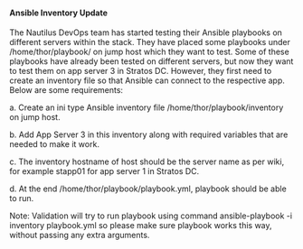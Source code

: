 #### Ansible Inventory Update

The Nautilus DevOps team has started testing their Ansible playbooks on different servers within the stack. They have placed some playbooks under /home/thor/playbook/ on jump host which they want to test. Some of these playbooks have already been tested on different servers, but now they want to test them on app server 3 in Stratos DC. However, they first need to create an inventory file so that Ansible can connect to the respective app. Below are some requirements:

a. Create an ini type Ansible inventory file /home/thor/playbook/inventory on jump host.

b. Add App Server 3 in this inventory along with required variables that are needed to make it work.

c. The inventory hostname of host should be the server name as per wiki, for example stapp01 for app server 1 in Stratos DC.

d. At the end /home/thor/playbook/playbook.yml, playbook should be able to run.

Note: Validation will try to run playbook using command ansible-playbook -i inventory playbook.yml so please make sure playbook works this way, without passing any extra arguments.

